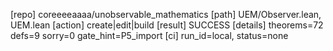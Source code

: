 [repo] coreeeeaaaa/unobservable_mathematics
[path] UEM/Observer.lean, UEM.lean
[action] create|edit|build
[result] SUCCESS
[details] theorems=72 defs=9 sorry=0 gate_hint=P5_import
[ci] run_id=local, status=none